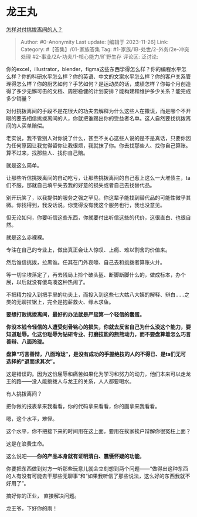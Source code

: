 # 龙王丸
[怎样对付挑拨离间的人？](https://www.zhihu.com/question/38546098/answer/3303267111)

> Author: #0-Anonymity
> Last update: [编辑于 2023-11-26]
> Link:
> Category: #【答集】/01-家族答集 
> Tag: #1-家族/1B-处世/2-外务/2e-冲突处理  #2-事业/2A-功夫/1-核心能力/旷野生存 
> 评论区:
> 泛讨论:

你的excel，illustrator，blender，figma这些东西学得怎么样？你的编程水平怎么样？你的科研水平怎么样？你的英语、中文的文案水平怎么样？你的客户关系管理得怎么样？你的厨艺如何？手艺如何？是运动员的话，成绩怎样？你每个月创造得了多少无懈可击的文档、周密稳健的计划安排？能构建和维护多少关系？能完成多少销量？

对付挑拨离间的手段不是花很大的功夫去解释为什么这些人在撒谎，而是哪个不开眼的要去相信挑拨离间的人，你就把谁踢出你的受益者名单。这人自然要找挑拨离间的人买单赔偿。

老实说，我不管别人对你说了什么，甚至不关心这些人说的是不是真话，只要你因为任何原因让我觉得留你让我很烦，我就抹了你。你去找那些人、找你自己算账。算不过来，找那些人、找你自己赔。

就是这么简单。

让那些听信挑拨离间的自动吃亏，让那些挑拨离间的自己惹上这么一大堆债主，ta们不服，那就自己填平失去我的好意的损失或者自己去找替代品。

别开玩笑了，以我提供的服务之强之罕见，你这辈子能找到替代品的可能性微乎其微。你找得到，我没话说。你觉得没有我这个服务也行，我也没意见。

但无论如何，你要听信这些东西，你就要付出听信这些的代价，这很直白、也很自然。

就是这么赤裸裸。

专注在自己的专业上，做出真正会让人惊叹、上瘾、难以割舍的价值来。

然后谁信挑拨，拉黑谁。任其在门外哀嚎、自己去和挑拨者算账火并。

等一切尘埃落定了，再去残局上捡个破头盔、断脚断脚什么的，做成标本，办个展，以后就没有傻鸟凑这种热闹了。

不把精力投入到把手里的功夫上，而投入到这些七大姑八大姨的解释、辩白……之类的无聊拉锯上，完全是抱薪救火、缘木求鱼。

**要想打败挑拨离间，最好的办法就是严惩第一个轻信的蠢蛋。**

**你没本钱令轻信的人遭受刻骨铭心的损失，你就去反省自己为什么没这个能力，要知道耻辱。化这份耻辱为钻研专业、打磨技能的熊熊动力，而不要盘算着怎么巧言善辩、八面玲珑。**

**盘算“巧言善辩，八面玲珑”，是没有成功的手握绝技的人的不得已、是ta们无可选择的“退而求其次”。**

这是错误的。因为这份屈辱和痛苦如果化为学习和努力的动力，他们本来可以走龙王的路——没人能挑拨人与龙王的关系，人人都要喝水。

有人挑拨离间？

把你做的报表拿来我看看，你的代码拿来看看，你的画拿来我看看。

嗯，这个水平，难怪。

这个水平，你不把接下来的时间用在这上面，要用在挨家挨户辩解你很冤枉上面？

这是在浪费生命。

这么说吧——**你的产品本身就有证明清白、震慑怀疑的功能**。

你要把东西做到对方一听那些玩意儿就会立刻想到两个问题——“做得出这种东西的人有没有可能去干那些无聊事”和“如果我听信了那些说法，这么好的东西我就不好用了”。

搞好你的正业， 直接解决问题。

龙王爷，下好你的雨！